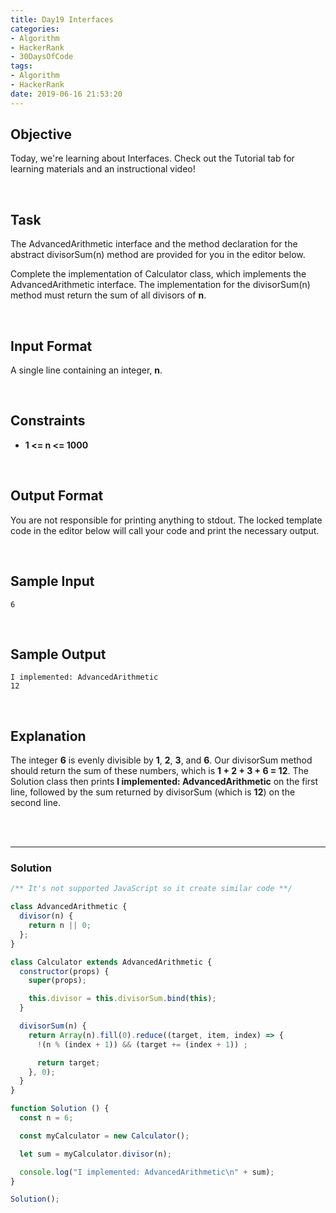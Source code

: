 ```yaml
---
title: Day19 Interfaces
categories:
- Algorithm
- HackerRank
- 30DaysOfCode
tags:
- Algorithm
- HackerRank
date: 2019-06-16 21:53:20
---
```


## Objective

Today, we're learning about Interfaces. Check out the Tutorial tab for learning materials and an instructional video!

<br/>

## Task

The AdvancedArithmetic interface and the method declaration for the abstract divisorSum(n) method are provided for you in the editor below.

Complete the implementation of Calculator class, which implements the AdvancedArithmetic interface. The implementation for the divisorSum(n) method must return the sum of all divisors of **n**.

<!-- more -->
<br/>

## Input Format

A single line containing an integer, **n**.

<br/>

## Constraints

- **1 <= n <= 1000**

<br/>

## Output Format

You are not responsible for printing anything to stdout. The locked template code in the editor below will call your code and print the necessary output.

<br/>

## Sample Input

```
6
```

<br/>

## Sample Output

```
I implemented: AdvancedArithmetic
12
```

<br/>

## Explanation

The integer **6** is evenly divisible by **1**, **2**, **3**, and **6**. Our divisorSum method should return the sum of these numbers, which is **1 + 2 + 3 + 6 = 12**. The Solution class then prints **I implemented: AdvancedArithmetic** on the first line, followed by the sum returned by divisorSum (which is **12**) on the second line.

<br/>
<br/>

---

### Solution

```javascript
/** It's not supported JavaScript so it create similar code **/

class AdvancedArithmetic {
  divisor(n) {
    return n || 0;
  };
}

class Calculator extends AdvancedArithmetic {
  constructor(props) {
    super(props);

    this.divisor = this.divisorSum.bind(this);
  }

  divisorSum(n) {
    return Array(n).fill(0).reduce((target, item, index) => {
      !(n % (index + 1)) && (target += (index + 1)) ;

      return target;
    }, 0);
  }
}

function Solution () {
  const n = 6;

  const myCalculator = new Calculator();

  let sum = myCalculator.divisor(n);

  console.log("I implemented: AdvancedArithmetic\n" + sum); 
}

Solution();
```
